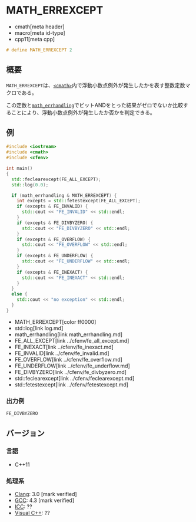 # MATH_ERREXCEPT
* cmath[meta header]
* macro[meta id-type]
* cpp11[meta cpp]

```cpp
# define MATH_ERREXCEPT 2
```

## 概要
`MATH_ERREXCEPT`は、[`<cmath>`](../cmath.md)内で浮動小数点例外が発生したかを表す整数定数マクロである。

この定数と[`math_errhandling`](math_errhandling.md)でビットANDをとった結果がゼロでないか比較することにより、浮動小数点例外が発生したか否かを判定できる。


## 例
```cpp example
#include <iostream>
#include <cmath>
#include <cfenv>

int main()
{
  std::feclearexcept(FE_ALL_EXCEPT);
  std::log(0.0);

  if (math_errhandling & MATH_ERREXCEPT) {
    int excepts = std::fetestexcept(FE_ALL_EXCEPT);
    if (excepts & FE_INVALID) {
      std::cout << "FE_INVALID" << std::endl;
    }
    if (excepts & FE_DIVBYZERO) {
      std::cout << "FE_DIVBYZERO" << std::endl;
    }
    if (excepts & FE_OVERFLOW) {
      std::cout << "FE_OVERFLOW" << std::endl;
    }
    if (excepts & FE_UNDERFLOW) {
      std::cout << "FE_UNDERFLOW" << std::endl;
    }
    if (excepts & FE_INEXACT) {
      std::cout << "FE_INEXACT" << std::endl;
    }
  }
  else {
    std::cout << "no exception" << std::endl;
  }
}
```
* MATH_ERREXCEPT[color ff0000]
* std::log[link log.md]
* math_errhandling[link math_errhandling.md]
* FE_ALL_EXCEPT[link ../cfenv/fe_all_except.md]
* FE_INEXACT[link ../cfenv/fe_inexact.md]
* FE_INVALID[link ../cfenv/fe_invalid.md]
* FE_OVERFLOW[link ../cfenv/fe_overflow.md]
* FE_UNDERFLOW[link ../cfenv/fe_underflow.md]
* FE_DIVBYZERO[link ../cfenv/fe_divbyzero.md]
* std::feclearexcept[link ../cfenv/feclearexcept.md]
* std::fetestexcept[link ../cfenv/fetestexcept.md]

### 出力例
```
FE_DIVBYZERO
```


## バージョン
### 言語
- C++11

### 処理系
- [Clang](/implementation.md#clang): 3.0 [mark verified]
- [GCC](/implementation.md#gcc): 4.3 [mark verified]
- [ICC](/implementation.md#icc): ??
- [Visual C++](/implementation.md#visual_cpp): ??
